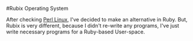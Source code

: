 #Rubix Operating System

After checking [Perl Linux](http://perllinux.sourceforge.net/), I've decided to
make an alternative in Ruby. But, Rubix is very different, because I didn't re-write
any programs, I've just write necessary programs for a Ruby-based User-space.
